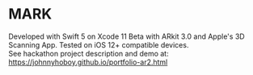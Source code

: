 # MARK

Developed with Swift 5 on Xcode 11 Beta with ARkit 3.0 and Apple's 3D Scanning App. Tested on iOS 12+ compatible devices.
<br>
See hackathon project description and demo at:<br>
https://johnnyhoboy.github.io/portfolio-ar2.html
